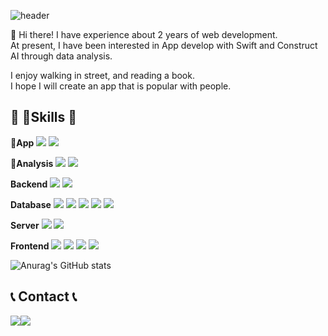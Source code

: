 <!-- 제목 -->
![header](https://capsule-render.vercel.app/api?type=rounded&color=auto&height=300&section=header&text=%Welcome%20to%20Shin%27s%20GitHub%&fontSize=40)


👋 Hi there! I have experience about 2 years of web development.     
At present, I have been interested in App develop with Swift and Construct AI through data analysis.

I enjoy walking in street, and reading a book.    
I hope I will create an app that is popular with people.


## 🔨 Skills 🔨

<!-- App -->
**App**
<img src="https://img.shields.io/badge/Swift-F05138?style=flat-square&logo=swift&logoColor=white"> 
<img src="https://img.shields.io/badge/flutter-02569B?style=flat-square&logo=flutter&logoColor=white"> 

<!-- Analysis -->
**Analysis**
<img src="https://img.shields.io/badge/python-3776AB?style=flat-square&logo=python&logoColor=white"> 
<img src="https://img.shields.io/badge/R-3776AB?style=flat-square&logo=r&logoColor=white"> 

<!-- Backend -->
**Backend**
<img src="https://img.shields.io/badge/Java-007396?style=for-the-badge&logo=Java&logoColor=white"> 
<img src="https://img.shields.io/badge/Spring Boot-6DB33F?style=for-the-badge&logo=spring boot&logoColor=white"> 

<!-- Database -->
**Database**
<img src="https://img.shields.io/badge/oracle-F80000?style=for-the-badge&logo=oracle&logoColor=white"> 
<img src="https://img.shields.io/badge/mssql-CC2927?style=for-the-badge&microsoftsqlserver=microsoftsqlserver&logoColor=white"> 
<img src="https://img.shields.io/badge/mysql-4479A1?style=for-the-badge&logo=mysql&logoColor=white"> 
<img src="https://img.shields.io/badge/firebase-FFCA28?style=for-the-badge&logo=firebase&logoColor=white">
<img src="https://img.shields.io/badge/sqlite-003B57?style=for-the-badge&logo=sqlite&logoColor=white">

<!-- Server -->
**Server**
<img src="https://img.shields.io/badge/apache tomcat-F8DC75?style=for-the-badge&logo=apachetomcat&logoColor=black">
<img src="https://img.shields.io/badge/python-F8DC75?style=for-the-badge&logo=python&logoColor=#3776AB">

<!-- Frontend -->
**Frontend**
<img src="https://img.shields.io/badge/html5-E34F26?style=flat-square&logo=html5&logoColor=white"> 
<img src="https://img.shields.io/badge/css-1572B6?style=flat-square&logo=css3&logoColor=white"> 
<img src="https://img.shields.io/badge/javascript-F7DF1E?style=flat-square&logo=javascript&logoColor=black"> 
<img src="https://img.shields.io/badge/bootstrap-7952B3?style=flat-square&logo=bootstrap&logoColor=white">



<!-- stat 표시하기 -->
![Anurag's GitHub stats](https://github-readme-stats.vercel.app/api?username=shin-na-ra&show_icons=true&theme=gotham)



## 📞 Contact 📞
<div style="display:flex; flex-direction:row;">
    <a href="mailto:narashin895@gmail.com">
        <img src="https://img.shields.io/badge/Gmail-EA4335?style=for-the-badge&logo=Gmail&logoColor=white"> 
    </a>
    <a href="https://open.kakao.com/o/sOrfKovg">
        <img src="https://img.shields.io/badge/KakaoTalk-FFCD00?style=for-the-badge&logoColor=black&logo=KakaoTalk"> 
    </a>
</div><br>    


